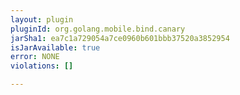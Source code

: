 ```yaml
---
layout: plugin
pluginId: org.golang.mobile.bind.canary
jarSha1: ea7c1a729054a7ce0960b601bbb37520a3852954
isJarAvailable: true
error: NONE
violations: []

---
```

